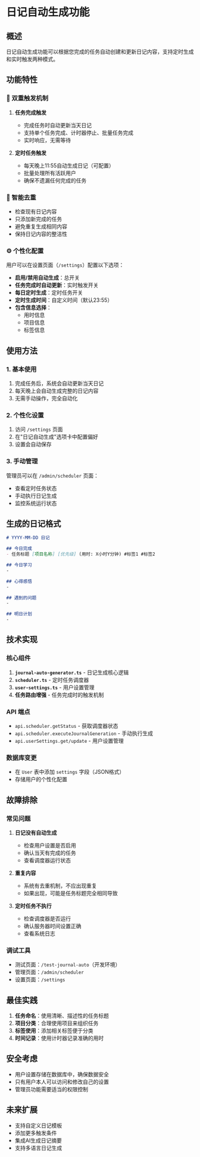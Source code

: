 # 日记自动生成功能

## 概述

日记自动生成功能可以根据您完成的任务自动创建和更新日记内容，支持定时生成和实时触发两种模式。

## 功能特性

### 🔄 双重触发机制

1. **任务完成触发**
   - 完成任务时自动更新当天日记
   - 支持单个任务完成、计时器停止、批量任务完成
   - 实时响应，无需等待

2. **定时任务触发**
   - 每天晚上11:55自动生成日记（可配置）
   - 批量处理所有活跃用户
   - 确保不遗漏任何完成的任务

### 🎯 智能去重

- 检查现有日记内容
- 只添加新完成的任务
- 避免重复生成相同内容
- 保持日记内容的整洁性

### ⚙️ 个性化配置

用户可以在设置页面（`/settings`）配置以下选项：

- **启用/禁用自动生成**：总开关
- **任务完成时自动更新**：实时触发开关
- **每日定时生成**：定时任务开关
- **定时生成时间**：自定义时间（默认23:55）
- **包含信息选择**：
  - 用时信息
  - 项目信息
  - 标签信息

## 使用方法

### 1. 基本使用

1. 完成任务后，系统会自动更新当天日记
2. 每天晚上会自动生成完整的日记内容
3. 无需手动操作，完全自动化

### 2. 个性化设置

1. 访问 `/settings` 页面
2. 在"日记自动生成"选项卡中配置偏好
3. 设置会自动保存

### 3. 手动管理

管理员可以在 `/admin/scheduler` 页面：
- 查看定时任务状态
- 手动执行日记生成
- 监控系统运行状态

## 生成的日记格式

```markdown
# YYYY-MM-DD 日记

## 今日完成
- 任务标题 [项目名称] [优先级] (用时: X小时Y分钟) #标签1 #标签2

## 今日学习
-

## 心得感悟
-

## 遇到的问题
-

## 明日计划
-
```

## 技术实现

### 核心组件

1. **`journal-auto-generator.ts`** - 日记生成核心逻辑
2. **`scheduler.ts`** - 定时任务调度器
3. **`user-settings.ts`** - 用户设置管理
4. **任务路由增强** - 任务完成时的触发机制

### API 端点

- `api.scheduler.getStatus` - 获取调度器状态
- `api.scheduler.executeJournalGeneration` - 手动执行生成
- `api.userSettings.get/update` - 用户设置管理

### 数据库变更

- 在 `User` 表中添加 `settings` 字段（JSON格式）
- 存储用户的个性化配置

## 故障排除

### 常见问题

1. **日记没有自动生成**
   - 检查用户设置是否启用
   - 确认当天有完成的任务
   - 查看调度器运行状态

2. **重复内容**
   - 系统有去重机制，不应出现重复
   - 如果出现，可能是任务标题完全相同导致

3. **定时任务不执行**
   - 检查调度器是否运行
   - 确认服务器时间设置正确
   - 查看系统日志

### 调试工具

- 测试页面：`/test-journal-auto`（开发环境）
- 管理页面：`/admin/scheduler`
- 设置页面：`/settings`

## 最佳实践

1. **任务命名**：使用清晰、描述性的任务标题
2. **项目分类**：合理使用项目来组织任务
3. **标签使用**：添加相关标签便于分类
4. **时间记录**：使用计时器记录准确的用时

## 安全考虑

- 用户设置存储在数据库中，确保数据安全
- 只有用户本人可以访问和修改自己的设置
- 管理员功能需要适当的权限控制

## 未来扩展

- 支持自定义日记模板
- 添加更多触发条件
- 集成AI生成日记摘要
- 支持多语言日记生成
